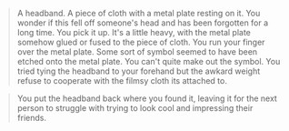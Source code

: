 >A headband. A piece of cloth with a metal plate resting on it. You wonder if this 
fell off someone's head and has been forgotten for a long time. You pick it up.
It's a little heavy, with the metal plate somehow glued or fused to the piece of
cloth. You run your finger over the metal plate. Some sort of symbol seemed to have 
been etched onto the metal plate. You can't quite make out the symbol. You tried
tying the headband to your forehand but the awkard weight refuse to cooperate with
the filmsy cloth its attached to.

>You put the headband back where you found it, leaving it for the next person to struggle
with trying to look cool and impressing their friends.
